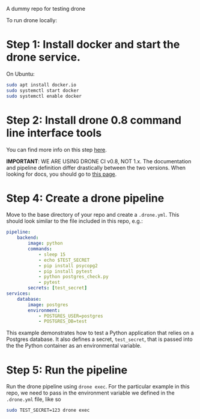 A dummy repo for testing drone

To run drone locally:

# Step 1: Install docker and start the drone service.

On Ubuntu:

```bash
sudo apt install docker.io
sudo systemctl start docker
sudo systemctl enable docker
```

# Step 2: Install drone 0.8 command line interface tools

You can find more info on this step [here](https://0-8-0.docs.drone.io/cli-installation/).

**IMPORTANT**: WE ARE USING DRONE CI v0.8, NOT 1.x. The documentation and pipeline definition differ drastically between the two versions. When looking for docs, you should go to [this page](https://0-8-0.docs.drone.io/cli-installation/).

# Step 4: Create a drone pipeline

Move to the base directory of your repo and create a `.drone.yml`. This should look similar to the file included in this repo, e.g.:

```yaml
pipeline:
    backend:
        image: python
        commands:
            - sleep 15
            - echo $TEST_SECRET
            - pip install psycopg2
            - pip install pytest
            - python postgres_check.py
            - pytest
        secrets: [test_secret]
services:
    database:
        image: postgres
        environment:
            - POSTGRES_USER=postgres
            - POSTGRES_DB=test
```

This example demonstrates how to test a Python application that relies on a Postgres database. It also defines a secret, `test_secret`, that is passed into the the Python container as an environmental variable.

# Step 5: Run the pipeline

Run the drone pipeline using `drone exec`. For the particular example in this repo, we need to pass in the environment variable we defined in the `.drone.yml` file, like so

```bash
sudo TEST_SECRET=123 drone exec
```
